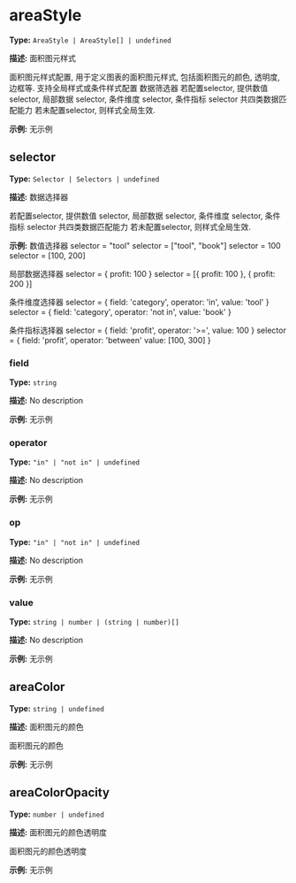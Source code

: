 # areaStyle

**Type:** `AreaStyle | AreaStyle[] | undefined`

**描述:**
面积图元样式
  
  面积图元样式配置, 用于定义图表的面积图元样式, 包括面积图元的颜色, 透明度, 边框等.
  支持全局样式或条件样式配置
  数据筛选器
  若配置selector, 提供数值 selector, 局部数据 selector, 条件维度 selector, 条件指标 selector 共四类数据匹配能力
  若未配置selector, 则样式全局生效.

**示例:**
无示例


## selector

**Type:** `Selector | Selectors | undefined`

**描述:**
数据选择器
  
  若配置selector, 提供数值 selector, 局部数据 selector, 条件维度 selector, 条件指标 selector 共四类数据匹配能力
  若未配置selector, 则样式全局生效.

**示例:**
数值选择器
  selector = "tool"
  selector = ["tool", "book"]
  selector = 100
  selector = [100, 200]
  
  局部数据选择器
  selector = { profit: 100 }
  selector = [{ profit: 100 }, { profit: 200 }]
  
  条件维度选择器
  selector = {
  field: 'category',
  operator: 'in',
  value: 'tool'
  }
  selector = {
  field: 'category',
  operator: 'not in',
  value: 'book'
  }
  
  条件指标选择器
  selector = {
  field: 'profit',
  operator: '>=',
  value: 100
  }
  selector = {
  field: 'profit',
  operator: 'between'
  value: [100, 300]
  }


### field

**Type:** `string`

**描述:**
No description

**示例:**
无示例

### operator

**Type:** `"in" | "not in" | undefined`

**描述:**
No description

**示例:**
无示例

### op

**Type:** `"in" | "not in" | undefined`

**描述:**
No description

**示例:**
无示例

### value

**Type:** `string | number | (string | number)[]`

**描述:**
No description

**示例:**
无示例

## areaColor

**Type:** `string | undefined`

**描述:**
面积图元的颜色
  
  面积图元的颜色

**示例:**
无示例

## areaColorOpacity

**Type:** `number | undefined`

**描述:**
面积图元的颜色透明度
  
  面积图元的颜色透明度

**示例:**
无示例

